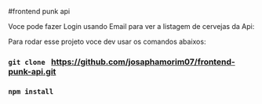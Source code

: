 #frontend punk api

Voce pode fazer Login usando Email para ver a listagem de cervejas da Api:

Para rodar esse  projeto voce dev usar os comandos abaixos:

### `git clone ` https://github.com/josaphamorim07/frontend-punk-api.git

### `npm install `


